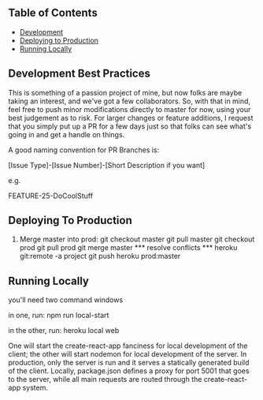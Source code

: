 ## Table of Contents


- [Development](#development-best-practices)
- [Deploying to Production](#deploying-to-production)
- [Running Locally](#running-locally)


## Development Best Practices
This is something of a passion project
of mine, but now folks are maybe taking
an interest, and we've got a few 
collaborators. So, with that in mind,
feel free to push minor modifications 
directly to master for now, using
your best judgement as to risk.
For larger changes or feature additions,
I request that you simply put up a PR
for a few days just so that folks
can see what's going in and 
get a handle on things.

A good naming convention for PR Branches is:

[Issue Type]-[Issue Number]-[Short Description if you want]

e.g.

FEATURE-25-DoCoolStuff

## Deploying To Production

1. Merge master into prod:
git checkout master
git pull master
git checkout prod
git pull prod
git merge master
*** resolve conflicts ***
heroku git:remote -a project
git push heroku prod:master

## Running Locally
you'll need two command windows

in one, run:
npm run local-start

in the other, run:
heroku local web

One will start the create-react-app fanciness for local development of the client; the other will
start nodemon for local development of the server. In production, only the server is run and it
serves a statically generated build of the client. Locally, package.json defines a proxy for port 5001
that goes to the server, while all main requests are routed through the create-react-app system.
